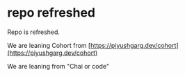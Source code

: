 # repo refreshed

Repo is refreshed.

We are leaning Cohort from [https://piyushgarg.dev/cohort](https://piyushgarg.dev/cohort)

We are leaning from "Chai or code"

